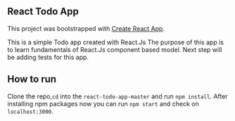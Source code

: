 ## React Todo App

This project was bootstrapped with [Create React App](https://github.com/facebookincubator/create-react-app).

This is a simple Todo app created with React.Js
The purpose of this app is to learn fundamentals of React.Js component based model.
Next step will be adding tests for this app.

## How to run
Clone the repo,`cd` into the `react-todo-app-master` and run `npm install`.
After installing npm packages now you can run `npm start` and check on `localhost:3000`.
